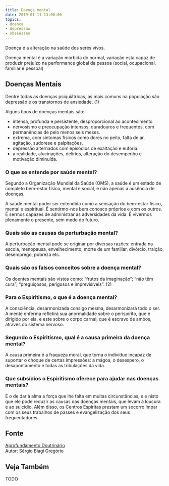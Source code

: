 ```yaml
---
title: Doença mental
date: 2019-01-11 13:00:00
topics: 
- doenca
- depressao
- obesessao
---
```


Doença é a alteração na saúde dos seres vivos.

Doença mental é a variação mórbida do normal, variação esta capaz de
produzir prejuízo na performance global da pessoa (social, ocupacional,
familiar e pessoal)

## Doenças Mentais
Dentre todas as doenças psiquiátricas, as mais comuns na população são
depressão e os transtornos de ansiedade. (1)

Alguns tipos de doenças mentais são:
* intensa, profunda e persistente, desproporcional ao acontecimento
* nervosismo e preocupação intensos, duradouros e frequentes, com permanências de pelo menos seis meses.
* extrema, com sintomas físicos como dores no peito, falta de ar, agitação, sudorese e palpitações.
* depressão alternados com episódios de exaltação e euforia.
* a realidade, alucinações, delírios, alteração do desempenho e motivação diminuída.

### O que se entende por saúde mental?
Segundo a Organização Mundial da Saúde (OMS), a saúde é um estado de
completo bem-estar físico, mental e social, e não apenas a ausência de
doenças.

A saúde mental poder ser entendida como a sensação do bem-estar
físico, mental e espiritual. É sentirmo-nos bem conosco próprios e com
os outros. É sermos capazes de administrar as adversidades da vida. É
vivermos plenamente o presente, sem medo do futuro.

### Quais são as causas da perturbação mental?
A perturbação mental pode se originar por diversas razões: entrada na
escola, menopausa, envelhecimento, morte de um familiar, divórcio,
traição, desemprego, pobreza etc.

### Quais são os falsos conceitos sobre a doença mental?
Os doentes mentais são vistos como: “frutos da imaginação”; “não têm
cura”; “preguiçosos, perigosos e imprevisíveis”. (2)

### Para o Espiritismo, o que é a doença mental?
A consciência, desarmonizada consigo mesma, desarmonizará todo o ser. A
mente enferma refletirá sua anormalidade sobre o perispírito, que é
dirigido por ela, e este sobre o corpo carnal, que é escravo de ambos,
através do sistema nervoso.

### Segundo o Espiritismo, qual é a causa primeira da doença mental?
A causa primeira é a fraqueza moral, que torna o indivíduo incapaz de
suportar o choque de certas impressões: a mágoa, o desespero, o
desapontamento e todas as tribulações da vida.

### Que subsídios o Espiritismo oferece para ajudar nas doenças mentais?
É o de dar à alma a força que lhe falta em muitas circunstâncias, e é
nisto que ele pode reduzir as causas das doenças mentais, que levam à
loucura e ao suicídio. Além disso, os Centros Espíritas prestam um
socorro ímpar com os seus trabalhos de passes e evangelização dos seus
frequentadores.

## Fonte
[Aprofundamento Doutrinário](https://sites.google.com/view/aprofundamentodoutrinario/doença-mental)  
Autor: Sérgio Biagi Gregório

## Veja Também
TODO


